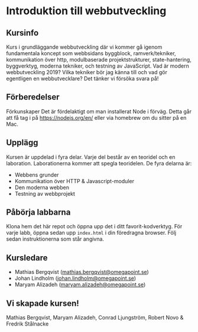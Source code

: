 # Introduktion till webbutveckling

## Kursinfo

Kurs i grundläggande webbutveckling där vi kommer gå igenom fundamentala koncept som webbsidans byggblock, ramverk/tekniker, kommunikation över http, modulbaserade projektstrukturer, state-hantering, byggverktyg, moderna tekniker, och testning av JavaScript. Vad är modern webbutveckling 2019? Vilka tekniker bör jag känna till och vad gör egentligen en webbutvecklare? Det tänker vi försöka svara på!

## Förberedelser

Förkunskaper Det är fördelaktigt om man installerat Node i förväg. Detta går att få tag i på https://nodejs.org/en/ eller via homebrew om du sitter på en Mac.

## Upplägg

Kursen är uppdelad i fyra delar. Varje del består av en teoridel och en laboration. Laborationerna kommer att spegla teoridelen. De fyra delarna är:

-   Webbens grunder
-   Kommunikation över HTTP & Javascript-moduler
-   Den moderna webben
-   Testning av webbprojekt

## Påbörja labbarna

Klona hem det här repot och öppna upp det i ditt favorit-kodverktyg. För varje labb, öppna sedan upp `index.html` i din föredragna browser. Följ sedan instruktionerna som står angivna.

## Kursledare

-   Mathias Bergqvist (mathias.bergqvist@omegapoint.se)
-   Johan Lindholm (johan.lindholm@omegapoint.se)
-   Maryam Alizadeh (maryam.alizadeh@omegapoint.se)

## Vi skapade kursen!

Mathias Bergqvist, Maryam Alizadeh, Conrad Ljungström, Robert Novo & Fredrik Stålnacke
